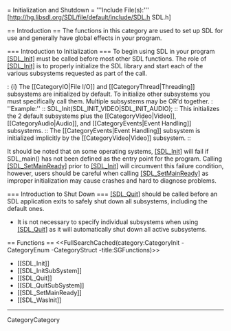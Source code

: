 = Initialization and Shutdown =
'''Include File(s):''' [http://hg.libsdl.org/SDL/file/default/include/SDL.h SDL.h]


== Introduction ==
The functions in this category are used to set up SDL for use and generally have global effects in your program.

=== Introduction to Initialization ===
To begin using SDL in your program [[SDL_Init]]() must be called before most other SDL functions.  The role of [[SDL_Init]]() is to properly initialize the SDL library and start each of the various subsystems requested as part of the call.

: {i} The [[CategoryIO|File I/O]] and [[CategoryThread|Threading]] subsystems are initialized by default.  To initialize other subsystems you must specifically call them.  Multiple subsystems may be OR'd together.
: ''Example:''
:: <syntaxhighlight lang="c"> SDL_Init(SDL_INIT_VIDEO|SDL_INIT_AUDIO); </syntaxhighlight>
:: This initializes the 2 default subsystems plus the [[CategoryVideo|Video]], [[CategoryAudio|Audio]], and [[CategoryEvents|Event Handling]] subsystems.
:: The [[CategoryEvents|Event Handling]] subsystem is initialized implicitly by the [[CategoryVideo|Video]] subsystem.
::

It should be noted that on some operating systems, [[SDL_Init]]() will fail if SDL_main() has not been defined as the entry point for the program.  Calling [[SDL_SetMainReady]]() prior to [[SDL_Init]]() will circumvent this failure condition, however, users should be careful when calling [[SDL_SetMainReady]]() as improper initialization may cause crashes and hard to diagnose problems.

=== Introduction to Shut Down ===
[[SDL_Quit]]() should be called before an SDL application exits to safely shut down all subsystems, including the default ones.

* It is not necessary to specify individual subsystems when using [[SDL_Quit]]() as it will automatically shut down all active subsystems.

<!-- #Remove this line and the ## in front of the following if they become relevant to this category to activate them. -->
<!-- #== Enumerations == -->
<!-- #<<FullSearchCached(category:CategoryEnum CategoryInit -title:SGEnumerations)>> -->
<!-- #== Structures == -->
<!-- #<<FullSearchCached(category:CategoryStruct CategoryInit -title:SGStructures)>> -->
== Functions ==
<<FullSearchCached(category:CategoryInit -CategoryEnum -CategoryStruct -title:SGFunctions)>>

<!-- BEGIN CATEGORY LIST -->
* [[SDL_Init]]
* [[SDL_InitSubSystem]]
* [[SDL_Quit]]
* [[SDL_QuitSubSystem]]
* [[SDL_SetMainReady]]
* [[SDL_WasInit]]
<!-- END CATEGORY LIST -->
----
CategoryCategory

